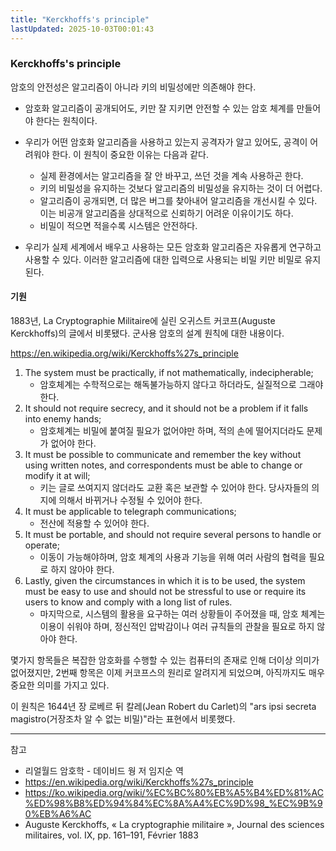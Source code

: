 ```yaml
---
title: "Kerckhoffs's principle"
lastUpdated: 2025-10-03T00:01:43
---
```


### Kerckhoffs's principle

암호의 안전성은 알고리즘이 아니라 키의 비밀성에만 의존해야 한다.

- 암호화 알고리즘이 공개되어도, 키만 잘 지키면 안전할 수 있는 암호 체계를 만들어야 한다는 원칙이다.

- 우리가 어떤 암호화 알고리즘을 사용하고 있는지 공격자가 알고 있어도, 공격이 어려워야 한다. 이 원칙이 중요한 이유는 다음과 같다.
  - 실제 환경에서는 알고리즘을 잘 안 바꾸고, 쓰던 것을 계속 사용하곤 한다.
  - 키의 비밀성을 유지하는 것보다 알고리즘의 비밀성을 유지하는 것이 더 어렵다.
  - 알고리즘이 공개되면, 더 많은 버그를 찾아내어 알고리즘을 개선시킬 수 있다. 이는 비공개 알고리즘을 상대적으로 신뢰하기 어려운 이유이기도 하다.
  - 비밀이 적으면 적을수록 시스템은 안전하다.

- 우리가 실제 세계에서 배우고 사용하는 모든 암호화 알고리즘은 자유롭게 연구하고 사용할 수 있다. 이러한 알고리즘에 대한 입력으로 사용되는 비밀 키만 비밀로 유지된다.

#### 기원

1883년, La Cryptographie Militaire에 실린 오귀스트 커코프(Auguste Kerckhoffs)의 글에서 비롯됐다. 군사용 암호의 설계 원칙에 대한 내용이다.

<https://en.wikipedia.org/wiki/Kerckhoffs%27s_principle>

1. The system must be practically, if not mathematically, indecipherable;
    - 암호체계는 수학적으로는 해독불가능하지 않다고 하더라도, 실질적으로 그래야한다.
2. It should not require secrecy, and it should not be a problem if it falls into enemy hands;
    - 암호체계는 비밀에 붙여질 필요가 없어야만 하며, 적의 손에 떨어지더라도 문제가 없어야 한다.
3. It must be possible to communicate and remember the key without using written notes, and correspondents must be able to change or modify it at will;
    - 키는 글로 쓰여지지 않더라도 교환 혹은 보관할 수 있어야 한다. 당사자들의 의지에 의해서 바뀌거나 수정될 수 있어야 한다.
4. It must be applicable to telegraph communications;
    - 전산에 적용할 수 있어야 한다.
5. It must be portable, and should not require several persons to handle or operate;
    - 이동이 가능해야하며, 암호 체계의 사용과 기능을 위해 여러 사람의 협력을 필요로 하지 않아야 한다.
6. Lastly, given the circumstances in which it is to be used, the system must be easy to use and should not be stressful to use or require its users to know and comply with a long list of rules.
    - 마지막으로, 시스템의 활용을 요구하는 여러 상황들이 주어졌을 때, 암호 체계는 이용이 쉬워야 하며, 정신적인 압박감이나 여러 규칙들의 관찰을 필요로 하지 않아야 한다.

몇가지 항목들은 복잡한 암호화를 수행할 수 있는 컴퓨터의 존재로 인해 더이상 의미가 없어졌지만, 2번째 항목은 이제 커코프스의 원리로 알려지게 되었으며, 아직까지도 매우 중요한 의미를 가지고 있다.

이 원칙은 1644년 장 로베르 뒤 칼레(Jean Robert du Carlet)의 "ars ipsi secreta magistro(거장조차 알 수 없는 비밀)"라는 표현에서 비롯했다.

---
참고

- 리얼월드 암호학 - 데이비드 웡 저 임지순 역
- <https://en.wikipedia.org/wiki/Kerckhoffs%27s_principle>
- <https://ko.wikipedia.org/wiki/%EC%BC%80%EB%A5%B4%ED%81%AC%ED%98%B8%ED%94%84%EC%8A%A4%EC%9D%98_%EC%9B%90%EB%A6%AC>
- Auguste Kerckhoffs, « La cryptographie militaire », Journal des sciences militaires, vol. IX, pp. 161–191, Février 1883
